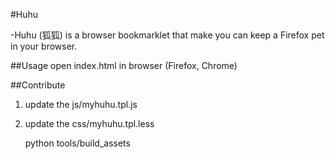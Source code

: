 #Huhu

-Huhu (狐狐) is a browser bookmarklet that make you can keep a Firefox pet in your browser.

##Usage
open index.html in browser (Firefox, Chrome)

##Contribute
1. update the js/myhuhu.tpl.js
2. update the css/myhuhu.tpl.less

	python tools/build_assets
